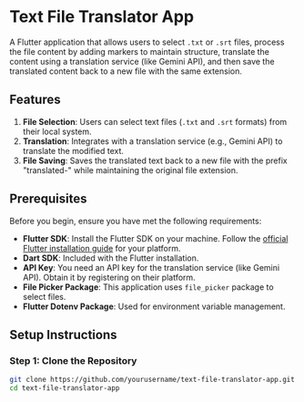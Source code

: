 # Text File Translator App

A Flutter application that allows users to select `.txt` or `.srt` files, process the file content by adding markers to maintain structure, translate the content using a translation service (like Gemini API), and then save the translated content back to a new file with the same extension.

## Features

1. **File Selection**: Users can select text files (`.txt` and `.srt` formats) from their local system.
2. **Translation**: Integrates with a translation service (e.g., Gemini API) to translate the modified text.
3. **File Saving**: Saves the translated text back to a new file with the prefix "translated-" while maintaining the original file extension.

## Prerequisites

Before you begin, ensure you have met the following requirements:

- **Flutter SDK**: Install the Flutter SDK on your machine. Follow the [official Flutter installation guide](https://flutter.dev/docs/get-started/install) for your platform.
- **Dart SDK**: Included with the Flutter installation.
- **API Key**: You need an API key for the translation service (like Gemini API). Obtain it by registering on their platform.
- **File Picker Package**: This application uses `file_picker` package to select files.
- **Flutter Dotenv Package**: Used for environment variable management.

## Setup Instructions

### Step 1: Clone the Repository

```bash
git clone https://github.com/yourusername/text-file-translator-app.git
cd text-file-translator-app

